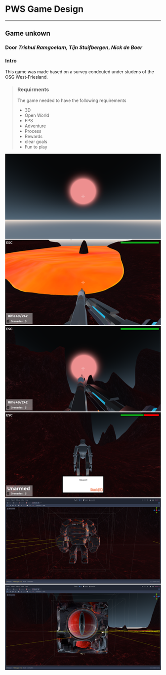 # **PWS Game Design**
---
## Game unkown
### Door *Trishul Ramgoelam*, *Tijn Stuifbergen*, *Nick de Boer*


### Intro

This game was made based on a survey condcuted under studens of the OSG West-Friesland.

> ### Requirments
> The game needed to have the following requirements
> - 3D
> - Open World
> - FPS
> - Adventure
> - Process
> - Rewards
> - clear goals
> - Fun to play


![Preview](./assets/ui/start_menu.png)
![Preview](./assets/markdown_images/lava.png)
![Preview](./assets/markdown_images/sun.png)
![Preview](./assets/markdown_images/robot.png)
![Preview](./assets/markdown_images/golem.png)
![Preview](./assets/markdown_images/fire_cube.png)





